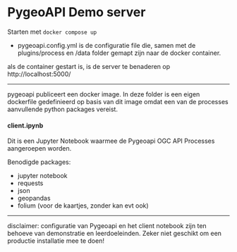 # PygeoAPI Demo server

Starten met `docker compose up`

- pygeoapi.config.yml is de configuratie file die, samen met de plugins/process en /data folder gemapt zijn naar de docker container.

als de container gestart is, is de server te benaderen op http://localhost:5000/

---
pygeoapi publiceert een docker image. In deze folder is een eigen dockerfile gedefinieerd op basis van dit image omdat een van de processes aanvullende python packages vereist.

#### client.ipynb

Dit is een Jupyter Notebook waarmee de Pygeoapi OGC API Processes aangeroepen worden.

Benodigde packages:
- jupyter notebook
- requests
- json
- geopandas
- folium (voor de kaartjes, zonder kan evt ook)

---
disclaimer: configuratie van Pygeoapi en het client notebook zijn ten behoeve van demonstratie en leerdoeleinden. Zeker niet geschikt om een productie installatie mee te doen!